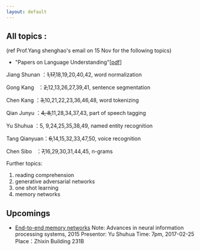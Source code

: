 ```yaml
---
layout: default
---
```


## All topics :
(ref Prof.Yang shenghao's email on 15 Nov for the following topics)
- "Papers on Language Understanding"\[[pdf](reading-list-2016-09-18.pdf)\]

Jiang Shunan ：~~1,17,~~18,19,20,40,42, word normalization

Gong Kang    ：~~2,~~12,13,26,27,39,41, sentence segmentation

Chen Kang    ：~~3,~~10,21,22,23,36,46,48, word tokenizing

Qian Junyu   ：~~4, 8,~~11,28,34,37,43, part of speech tagging

Yu Shuhua    ：5, 9,24,25,35,38,49, named entity recognition

Tang Qianyuan：~~6,~~14,15,32,33,47,50, voice recognition

Chen Sibo    ：~~7,~~16,29,30,31,44,45, n-grams 

Further topics:
1. reading comprehension
2. generative adversarial networks
3. one shot learning
4. memory networks


## Upcomings
- [End-to-end memory networks](http://papers.nips.cc/paper/5846-end-to-end-memory-networks.pdf)
Note: Advances in neural information processing systems, 2015
Presentor: Yu Shuhua Time: 7pm, 2017-02-25 
Place：Zhixin Building 231B


